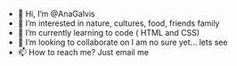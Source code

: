 - 👋 Hi, I’m @AnaGalvis
- 👀 I’m interested in nature, cultures, food, friends family 
- 🌱 I’m currently learning to code ( HTML and CSS)
- 💞️ I’m looking to collaborate on I am no sure yet... lets see
- 📫 How to reach me? Just email me

<!---
AnaGalvis/AnaGalvis is a ✨ special ✨ repository because its `README.md` (this file) appears on your GitHub profile.
You can click the Preview link to take a look at your changes.
--->

